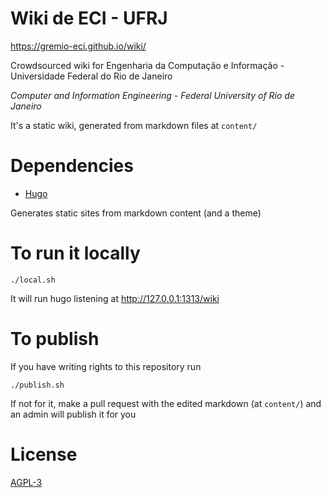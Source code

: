 # Wiki de ECI - UFRJ

https://gremio-eci.github.io/wiki/

Crowdsourced wiki for Engenharia da Computação e Informação - Universidade Federal do Rio de Janeiro

*Computer and Information Engineering - Federal University of Rio de Janeiro*

It's a static wiki, generated from markdown files at `content/`

# Dependencies

- [Hugo](https://github.com/gohugoio/hugo)

Generates static sites from markdown content (and a theme)

# To run it locally

`./local.sh`

It will run hugo listening at http://127.0.0.1:1313/wiki

# To publish

If you have writing rights to this repository run

`./publish.sh`

If not for it, make a pull request with the edited markdown (at `content/`) and an admin will publish it for you

# License

[AGPL-3](LICENSE.md)
